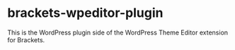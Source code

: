 brackets-wpeditor-plugin
========================

This is the WordPress plugin side of the WordPress Theme Editor extension for Brackets.
